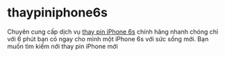 # thaypiniphone6s
Chuyên cung cấp dịch vụ <a href="https://chamsocdidong.com/thay-pin-iphone-6-6-plus-6s-6s-plus-chinh-hang-gia-re-lay-lien-tai-viet-nam/">thay pin iPhone 6s</a> chính hãng nhanh chóng chỉ với 6 phút bạn có ngay cho mình một iPhone 6s với sức sống mới. 
Bạn muốn tìm kiếm nới thay pin iPhone mới 
